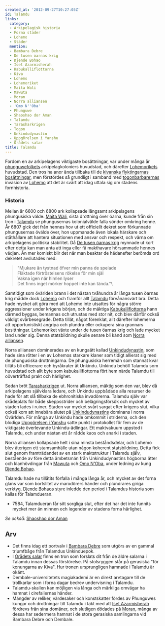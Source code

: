 ```yaml
---
created_at: '2012-09-27T10:27:05Z'
id: Talamdu
links:
  category:
  - Arkipelagisk historia
  - Forna städer
  - Lohemo
  - Städer
  mention:
  - Bambara Debre
  - De tusen öarnas krig
  - Djende Bohao
  - Iset Azarmisherah
  - Kabukalliflottorna
  - Kiva
  - Lohemo
  - Lohemoriket
  - Maita Wali
  - Mawuta
  - Moran
  - Norra alliansen
  - 'Omo N''Oba'
  - Phunguwe
  - Shaoshao dor Aman
  - Talamdu
  - Tarasharkrigen
  - Togon
  - Unkindudynastin
  - Uppgörelsen i Yanshu
  - Örådets salar
title: Talamdu
---
```


Fordom en av arkipelagens viktigaste bosättningar, var under många år [phunguwefolkets]
arkipelagkoloniers huvudstad, och därefter [Lohemorikets] huvudstad. Den tros ha anor ända tillbaka
till de [kivanska flyktingarnas bosättningar], men förstördes så grundligt i samband med
[togonbarbarernas] invasion av [Lohemo] att det är svårt att idag uttala sig om stadens
fornhistoria.

### Historia

Mellan år 6600 och 6800 ark kollapsade långsamt arkipelagens phungusiska välde. [Maita Wali], sista
drottning över öarna, kunde från sin tron i [Talamdu] se phungusernas kolonialvälde falla sönder
omkring henne. År 6807 gick det från hennes hov ut ett officiellt dekret som förkunnade phungusernas
övälde över, hon uppmanade även lokala härskare och ståthållare att hantera situationen med ansvar
och respekt, och värna om arkipelagens politiska stabilitet. Då [De tusen öarnas krig] mynnade ut
kort efter detta kan man anta att inga eller få makthavare hörsammade hennes vädjan. Än mer komiskt
blir det när man beaktar de hädanefter berömda ord dekretet avslutades med:

> "Mjukare än tystnad öfver min panna de spelade\
> Fläktade förtröstelsens rökelse för min själ\
> Vakna igen när himlen lyser\
> Det finns inget mörker hoppet inte kan tända."\

Samtidigt som övärlden brann i det nästan tvåhundra år långa tusen öarnas krig mådde dock [Lohemo]
och framför allt [Talamdu] förvånansvärt bra. Detta hade mycket att göra med att Lohemo inte
utsattes för några större aggressioner under krigens början, och de mäktiga [Kabukalliflottorna]
hann därmed byggas, bemannas och utrustas med stor nit, och blev därför också väldigt svårbesegrade.
Detta tillät, något förenklat, allt därefter lohemerna att opportunistiskt angripa och plundra eller
ockupera sina grannars besittningar. Lohemoriket växte under de tusen öarnas krig och lade mycket
land under sig. Denna statsbildning skulle senare bli känd som [Norra alliansen].

Norra alliansen dominerades av en kungaätt kallad [Unkindudynastin], som hade sina rötter i en av
Lohemos starkare klaner som tidigt allierat sig med de phungusiska drottningarna. De phungusiska
herremän som stannat kvar tilläts bli officerare och byråkrater åt Unkindu. Unkindu behöll Talamdu
som huvudstad och allt byte som kabukalliflottorna fört hem närde Talamdu till oöverträffad prakt
och härlighet.

Sedan bröt [Tarasharkrigen] ut. Norra alliansen, mäktig som den var, blev då arkipelagens självklara
ledare, och Unkindu uppbådade alla resurser de hade för att slå tillbaka de ebhronitiska
invadörerna. Talamdu själv var skådeplats för både skeppsstrider och belägringsförsök och mycket av
staden lades i ruiner. Staden var mycket svårt sargat efter krigens slut, vilka också kom att
innebära slutet på [Unkindudynastins][Unkindudynastin] dominans i norra Övärlden. För många av
Unkindu hade omkommit i striderna, och den blodiga [Uppgörelsen i Yanshu] satte punkt i protokollet
för fem av de viktigaste överlevande Unkindu-ädlingar. Ett maktvakuum uppstod i Talamdu, och under
nästan ett år rådde kaos och anarki i staden.

Norra alliansen kollapsade helt i sina minsta beståndsdelar, och Lohemo blev återigen ett
stamsamhälle utan någon koherent statsbildning. Detta fick slut genom framträdandet av en stark
maktstruktur i Talamdu själv, bestående av före detta ämbetsmän från Unkindudynastins högborna ätter
och klanhövdingar från [Mawuta] och [Omo N'Oba], under ledning av kung [Djende Bohao].

Talamdu hade nu tillåtits förfalla i många långa år, och mycket av det forna glans var som
bortslitet av marodörers händer och plundrares giriga verktyg. [Djende Bohaos][Djende Bohao] styre
inledde den period i Talamdus historia som kallas för Talamdueran.

-   7584, Talamdueran får sitt sorgliga slut, efter det har det inte funnits mycket mer än minnen
    och legender av stadens forna härlighet.

*Se också:* [Shaoshao dor Aman]

Arv
---

-   Det finns idag ett portvalv i [Bambara Debre] som utgörs av en gammal triumfbåge från Talamdus
    Unkinduepok.
-   I [Örådets salar] finns en tron som forslats dit från de äldre salarna i Talamdu innan dessas
    förstörelse. På stolsryggen står på gerasiska "för konungarna av Kiva". Hur tronen ursprungligen
    hamnade i Talamdu är okänt.
-   Dembale-universitetets magiakademi är en direkt arvtagare till de trollkarlar som i forna dagar
    bedrev undervisning i Talamdu.
-   Talamdu-skallen kan möjligen via långa och märkliga omvägar ha hamnat i cirefaliernas händer.
-   Mängder av reliker, värdesaker och konstskatter fördes av Phunguwes kungar och drottningar till
    Talamdu i takt med att [Iset Azarmisherah] fördrevs från sina domäner, och slutligen dödades på
    [Moran], många av dessa har sedermera hamnat i de stora gerasiska samlingarna vid Bambara Debre
    och Dembale.

  [phunguwefolkets]: Phunguwe
  [Lohemorikets]: Lohemoriket
  [kivanska flyktingarnas bosättningar]: Kiva
  [togonbarbarernas]: Togon
  [Lohemo]: Lohemo
  [Maita Wali]: Maita_Wali
  [Talamdu]: Talamdu
  [De tusen öarnas krig]: De_tusen_öarnas_krig
  [Kabukalliflottorna]: Kabukalliflottorna
  [Norra alliansen]: Norra_alliansen
  [Unkindudynastin]: Unkindudynastin
  [Tarasharkrigen]: Tarasharkrigen
  [Uppgörelsen i Yanshu]: Uppgörelsen_i_Yanshu
  [Mawuta]: Mawuta
  [Omo N'Oba]: Omo_NOba
  [Djende Bohao]: Djende_Bohao
  [Shaoshao dor Aman]: Shaoshao_dor_Aman
  [Bambara Debre]: Bambara_Debre
  [Örådets salar]: Örådets_salar
  [Iset Azarmisherah]: Iset_Azarmisherah
  [Moran]: Moran